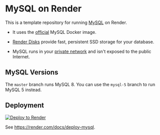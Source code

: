 # MySQL on Render

This is a template repository for running [MySQL](https://www.mysql.com) on Render. 

* It uses the [official](https://hub.docker.com/r/mysql/mysql-server) MySQL Docker image.

* [Render Disks](https://render.com/docs/disks) provide fast, persistent SSD storage for your database.

* MySQL runs in your [private network](https://render.com/docs/private-services) and isn't exposed to the public Internet.

## MySQL Versions
The `master` branch runs MySQL 8. You can use the `mysql-5` branch to run MySQL 5 instead.

## Deployment

[![Deploy to Render](https://render.com/images/deploy-to-render-button.svg)](https://render.com/deploy?repo=https://github.com/render-examples/mysql)

See https://render.com/docs/deploy-mysql.
